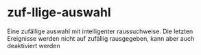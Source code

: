 # zuf-llige-auswahl
Eine zufällige auswahl mit intelligenter raussuchweise. Die letzten Ereignisse werden nicht auf zufällig rausgegeben, kann aber auch deaktiviert werden
